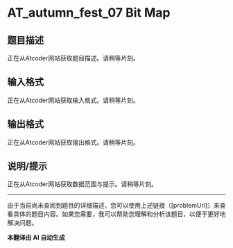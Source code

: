 # AT_autumn_fest_07 Bit Map

## 题目描述

正在从Atcoder网站获取题目描述。请稍等片刻。

## 输入格式

正在从Atcoder网站获取输入格式。请稍等片刻。

## 输出格式

正在从Atcoder网站获取输出格式。请稍等片刻。

## 说明/提示

正在从Atcoder网站获取数据范围与提示。请稍等片刻。

---

由于当前尚未查阅到题目的详细描述，您可以使用上述链接（[problemUrl]）来查看具体的题目内容。如果您需要，我可以帮助您理解和分析该题目，以便于更好地解决问题。

 **本翻译由 AI 自动生成**